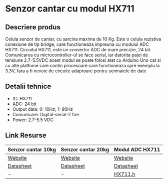 # Senzor cantar cu modul HX711

## Descriere produs
Celula senzor de cantar, cu sarcina maxima de 10 Kg. Este o celula rezistiva conexiune de tip bridge, care functioneaza impreuna cu modulul ADC HX711. Circuitul HX711, este un convertor ADC de mare precizie, 24 bit. Comunicarea cu microcontroller-ul se face serial, iar datorita pajei de tensiune 2.7-5.5VDC acest modul se poate folosi atat cu Arduino Uno cat si cu alte platfome care contin procesoare care functioneaza spre exemplu la 3.3V, fara a fi nevoie de circuite adaproare pentru semnalele de date

## Detalii tehnice
- IC: HX711
- ADC: 24 bit
- Output data: 0: 10Hz; 1: 80Hz
- Comunicare: Digital-serial-2 fire
- Power: 2.7-5.5 VDC

## Link Resurse
Senzor cantar 10kg | Senzor cantar 20kg | Modul ADC HX711
--- | --- | ---
[Website](https://www.xab3.ro/produse/senzor-cantar-10kg) | [Website](https://www.xab3.ro/produse/senzor-cantar-20kg) | [Website](https://www.xab3.ro/produse/convertor-hx711)
[Datasheet](Datasheet%20cells.pdf) | [Datasheet](Datasheet%20cells.pdf) | [Datasheet](Datasheet%20hx711.pdf)
\- | \- | [HX711.h](https://github.com/bogde/HX711)